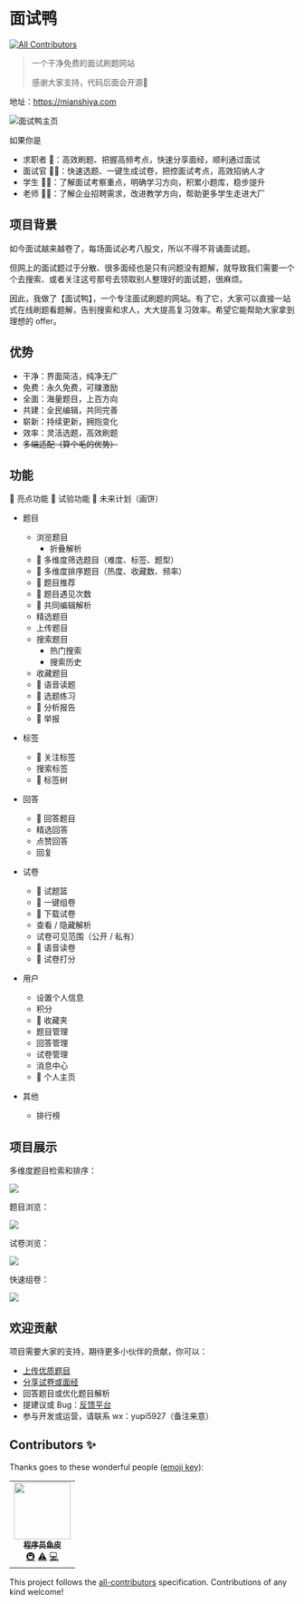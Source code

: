 # 面试鸭
<!-- ALL-CONTRIBUTORS-BADGE:START - Do not remove or modify this section -->
[![All Contributors](https://img.shields.io/badge/all_contributors-1-orange.svg?style=flat-square)](#contributors-)
<!-- ALL-CONTRIBUTORS-BADGE:END -->

> 一个干净免费的面试刷题网站
>
> 感谢大家支持，代码后面会开源🌹



地址：https://mianshiya.com



![面试鸭主页](https://qiniuyun.code-nav.cn/img/image-20220104232606368.png)



如果你是

- 求职者 👨：高效刷题、把握高频考点，快速分享面经，顺利通过面试 
- 面试官 🧓🏻：快速选题、一键生成试卷，把控面试考点，高效招纳人才
- 学生 👨‍🎓：了解面试考察重点，明确学习方向，积累小题库，稳步提升
- 老师 👩‍🏫：了解企业招聘需求，改进教学方向，帮助更多学生走进大厂



## 项目背景

如今面试越来越卷了，每场面试必考八股文，所以不得不背诵面试题。

但网上的面试题过于分散、很多面经也是只有问题没有题解，就导致我们需要一个个去搜索、或者关注这号那号去领取别人整理好的面试题，很麻烦。

因此，我做了【面试鸭】，一个专注面试刷题的网站。有了它，大家可以直接一站式在线刷题看题解，告别搜索和求人，大大提高复习效率。希望它能帮助大家拿到理想的 offer。


## 优势

- 干净：界面简洁，纯净无广
- 免费：永久免费，可赚激励
- 全面：海量题目，上百方向
- 共建：全民编辑，共同完善
- 崭新：持续更新，拥抱变化
- 效率：灵活选题，高效刷题
- ~~多端适配（算个毛的优势）~~



## 功能

🌟 亮点功能 🧪 试验功能 🚀 未来计划（画饼） 



- 题目
  - 浏览题目
    - 折叠解析
  - 🌟 多维度筛选题目（难度、标签、题型）
  - 🌟 多维度排序题目（热度、收藏数、频率）
  - 🌟 题目推荐
  - 🌟 题目遇见次数
  - 🌟 共同编辑解析
  - 精选题目
  - 上传题目
  - 搜索题目
    - 热门搜索
    - 搜索历史
  - 收藏题目
  - 🧪 语音读题
  - 🚀 选题练习
  - 🚀 分析报告
  - 🚀 举报
- 标签
  - 🌟 关注标签
  - 搜索标签
  - 🚀 标签树
- 回答
  - 🌟 回答题目
  - 精选回答
  - 点赞回答
  - 回复

- 试卷
  - 🌟 试题篮
  - 🌟 一键组卷
  - 🌟 下载试卷
  - 查看 / 隐藏解析
  - 试卷可见范围（公开 / 私有）
  - 🧪 语音读卷
  - 🚀 试卷打分
- 用户
  - 设置个人信息
  - 积分
  - 🌟 收藏夹
  - 题目管理
  - 回答管理
  - 试卷管理
  - 消息中心
  - 🚀 个人主页
- 其他
  - 排行榜



## 项目展示

多维度题目检索和排序：

![](https://qiniuyun.code-nav.cn/img/image-20220104233155350.png)

题目浏览：

![](https://qiniuyun.code-nav.cn/img/image-20220104233619712.png)

试卷浏览：

![](https://qiniuyun.code-nav.cn/img/image-20220104233457834.png)

快速组卷：

![](https://qiniuyun.code-nav.cn/img/image-20220104233914359.png)



## 欢迎贡献

项目需要大家的支持，期待更多小伙伴的贡献，你可以：

- [上传优质题目](https://www.mianshiya.com/addQuestion/)
- [分享试卷或面经](https://www.mianshiya.com/addPaper/)
- 回答题目或优化题目解析
- 提建议或 Bug：[反馈平台](https://support.qq.com/products/370820)
- 参与开发或运营，请联系 wx：yupi5927（备注来意）


## Contributors ✨

Thanks goes to these wonderful people ([emoji key](https://allcontributors.org/docs/en/emoji-key)):

<!-- ALL-CONTRIBUTORS-LIST:START - Do not remove or modify this section -->
<!-- prettier-ignore-start -->
<!-- markdownlint-disable -->
<table>
  <tr>
    <td align="center"><a href="https://www.code-nav.cn"><img src="https://avatars.githubusercontent.com/u/26037703?v=4?s=100" width="100px;" alt=""/><br /><sub><b>程序员鱼皮</b></sub></a><br /><a href="#infra-liyupi" title="Infrastructure (Hosting, Build-Tools, etc)">🚇</a> <a href="https://github.com/liyupi/mianshiya/commits?author=liyupi" title="Tests">⚠️</a> <a href="https://github.com/liyupi/mianshiya/commits?author=liyupi" title="Code">💻</a></td>
  </tr>
</table>

<!-- markdownlint-restore -->
<!-- prettier-ignore-end -->

<!-- ALL-CONTRIBUTORS-LIST:END -->

This project follows the [all-contributors](https://github.com/all-contributors/all-contributors) specification. Contributions of any kind welcome!